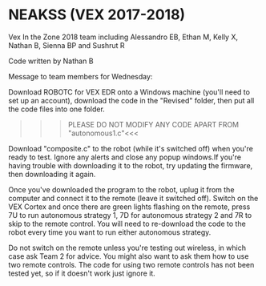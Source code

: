 # NEAKSS (VEX 2017-2018)

Vex In the Zone 2018 team including Alessandro EB, Ethan M, Kelly X, Nathan B, Sienna BP and Sushrut R

Code written by Nathan B





Message to team members for Wednesday:

Download ROBOTC for VEX EDR onto a Windows machine (you'll need to set up an account), download the code in the "Revised" folder, then put all the code files into one folder.

>>>PLEASE DO NOT MODIFY ANY CODE APART FROM "autonomous1.c"<<<

Download "composite.c" to the robot (while it's switched off) when you're ready to test. Ignore any alerts and close any popup windows.If you're having trouble with downloading it to the robot, try updating the firmware, then downloading it again.

Once you've downloaded the program to the robot, uplug it from the computer and connect it to the remote (leave it switched off). Switch on the VEX Cortex and once there are green lights flashing on the remote, press 7U to run autonomous strategy 1, 7D for autonomous strategy 2 and 7R to skip to the remote control. You will need to re-download the code to the robot every time you want to run either autonomous strategy.

Do not switch on the remote unless you're testing out wireless, in which case ask Team 2 for advice. You might also want to ask them how to use two remote controls. The code for using two remote controls has not been tested yet, so if it doesn't work just ignore it.

